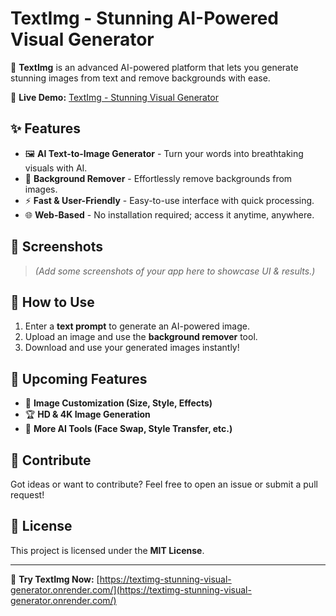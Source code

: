 # TextImg - Stunning AI-Powered Visual Generator  

🚀 **TextImg** is an advanced AI-powered platform that lets you generate stunning images from text and remove backgrounds with ease.  

🔗 **Live Demo:** [TextImg - Stunning Visual Generator](https://textimg-stunning-visual-generator.onrender.com/)  
## ✨ Features  
- 🖼 **AI Text-to-Image Generator** - Turn your words into breathtaking visuals with AI.  
- 🧹 **Background Remover** - Effortlessly remove backgrounds from images.  
- ⚡ **Fast & User-Friendly** - Easy-to-use interface with quick processing.  
- 🌐 **Web-Based** - No installation required; access it anytime, anywhere.  

## 📸 Screenshots  
> _(Add some screenshots of your app here to showcase UI & results.)_  

## 🔧 How to Use  
1. Enter a **text prompt** to generate an AI-powered image.  
2. Upload an image and use the **background remover** tool.  
3. Download and use your generated images instantly!  

## 🚀 Upcoming Features  
- 🎨 **Image Customization (Size, Style, Effects)**  
- 🏆 **HD & 4K Image Generation**  
- 🤖 **More AI Tools (Face Swap, Style Transfer, etc.)**  

## 🤝 Contribute  
Got ideas or want to contribute? Feel free to open an issue or submit a pull request!  

## 📜 License  
This project is licensed under the **MIT License**.  

---

🔗 **Try TextImg Now:** [https://textimg-stunning-visual-generator.onrender.com/](https://textimg-stunning-visual-generator.onrender.com/)  
